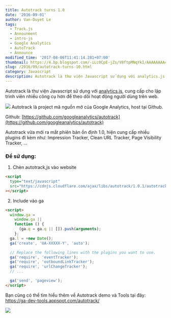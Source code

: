 ```yaml
---
title: Autotrack turns 1.0
date: '2016-09-01'
author: Van-Duyet Le
tags:
  - Track.js
  - Announment
  - intro-js
  - Google Analytics
  - AutoTrack
  - Announce
modified_time: '2017-08-06T11:41:14.281+07:00'
thumbnail: https://4.bp.blogspot.com/-iLc0CpE-jZs/V8ftpMNqYkI/AAAAAAAAcro/TjcwWkEVSLY4Bz6p0FE6wBwE28oN-91zQCK4B/s1600/autotrack.png
slug: /2016/09/autotrack-turns-10.html
category: Javascript
description: Autotrack là thư viện Javascript sử dụng với analytics.js, cung cấp cho lập trình viên nhiều công cụ hơn để theo dõi hoạt động người dùng trên web.
---
```


Autotrack là thư viện Javascript sử dụng với [analytics.js](https://developers.google.com/analytics/devguides/collection/analyticsjs/?utm_campaign=analytics_discussion_autotrackturns1_080216&utm_source=gdev&utm_medium=blog), cung cấp cho lập trình viên nhiều công cụ hơn để theo dõi hoạt động người dùng trên web.

[![](https://4.bp.blogspot.com/-iLc0CpE-jZs/V8ftpMNqYkI/AAAAAAAAcro/TjcwWkEVSLY4Bz6p0FE6wBwE28oN-91zQCK4B/s1600/autotrack.png)](https://4.bp.blogspot.com/-iLc0CpE-jZs/V8ftpMNqYkI/AAAAAAAAcro/TjcwWkEVSLY4Bz6p0FE6wBwE28oN-91zQCK4B/s1600/autotrack.png)
Autotrack là project mã nguồn mở của Google Analytics, host tại Github.

Github: [https://github.com/googleanalytics/autotrack](https://github.com/googleanalytics/autotrack)

Autotrack vừa mới ra mắt phiên bản ổn định 1.0, hiện cung cấp nhiều plugins đi kèm như: Impression Tracker, Clean URL Tracker, Page Visibility Tracker, ...

### Để sử dụng:

1. Chèn autotrack,js vào website

```html
<script
  type="text/javascript"
  src="https://cdnjs.cloudflare.com/ajax/libs/autotrack/1.0.1/autotrack.js"
></script>
```

2. Include vào ga

```html
<script>
  window.ga =
    window.ga ||
    function () {
      (ga.q = ga.q || []).push(arguments);
    };
  ga.l = +new Date();
  ga('create', 'UA-XXXXX-Y', 'auto');

  // Replace the following lines with the plugins you want to use.
  ga('require', 'eventTracker');
  ga('require', 'outboundLinkTracker');
  ga('require', 'urlChangeTracker');
  // ...

  ga('send', 'pageview');
</script>
```

Bạn cũng có thể tìm hiểu thêm về Autotrack demo và Tools tại đây: https://ga-dev-tools.appspot.com/autotrack/

![](https://1.bp.blogspot.com/-lpnd0DzoKGE/V8fvaVPq7eI/AAAAAAAAcr4/EkOYxE_3E6AdwcxqimoT4v6LcfLV9tr-wCK4B/s1600/Screen%2BShot%2B2016-09-01%2Bat%2B4.05.30%2BPM.png)

